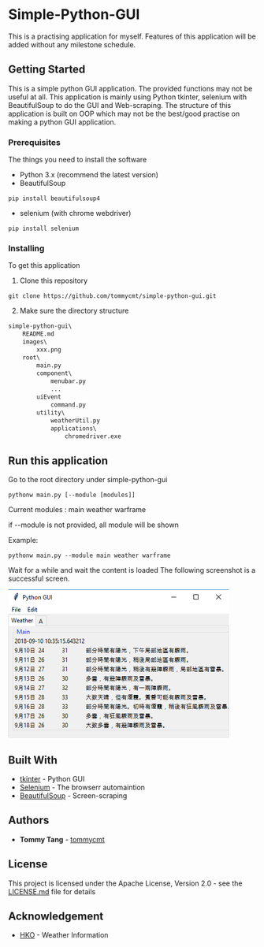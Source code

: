 # Simple-Python-GUI

This is a practising application for myself. Features of this application will be added without any milestone schedule.

## Getting Started

This is a simple python GUI application. The provided functions may not be useful at all.
This application is mainly using Python tkinter, selenium with BeautifulSoup to do the GUI and Web-scraping.
The structure of this application is built on OOP which may not be the best/good practise on making a python GUI application.

### Prerequisites

The things you need to install the software

* Python 3.x (recommend the latest version)
* BeautifulSoup
```
pip install beautifulsoup4
```

* selenium (with chrome webdriver)
```
pip install selenium
```

### Installing

To get this application

1. Clone this repository

```
git clone https://github.com/tommycmt/simple-python-gui.git
```

2. Make sure the directory structure

```
simple-python-gui\
	README.md
	images\
		xxx.png
	root\
		main.py
		component\
			menubar.py
			...
		uiEvent
			command.py
		utility\
			weatherUtil.py
			applications\
				chromedriver.exe
```


## Run this application

Go to the root directory under simple-python-gui 

```
pythonw main.py [--module [modules]]
```

Current modules : main weather warframe

if --module is not provided, all module will be shown

Example:
```
pythonw main.py --module main weather warframe
```

Wait for a while and wait the content is loaded
The following screenshot is a successful screen.

![Image of successful screen](https://github.com/tommycmt/simple-python-gui/blob/master/images/demo.png "screenshot")

## Built With

* [tkinter](https://wiki.python.org/moin/TkInter) - Python GUI
* [Selenium](https://www.seleniumhq.org/) - The browserr automaintion
* [BeautifulSoup](https://www.crummy.com/software/BeautifulSoup/) - Screen-scraping

## Authors

* **Tommy Tang** - [tommycmt](https://github.com/tommycmt)

## License

This project is licensed under the Apache License, Version 2.0 - see the [LICENSE.md](LICENSE.md) file for details


## Acknowledgement

* [HKO](https://www.hko.gov.hk/) - Weather Information
